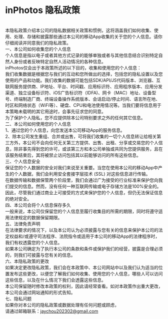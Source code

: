 
# inPhotos 隐私政策
<br>本隐私政策介绍本公司的隐私数据相关政策和惯例，这将涵盖我们如何收集、使用、处理、存储和披露那些通过本公司的移动App收集的关于您的个人信息。请你仔细阅读并同意我们的隐私政策。
<br>一、本公司如何收集您的个人信息
<br>个人信息是指以电子或者其他方式记录的能够单独或者与其他信息结合识别特定自然人身份或者反映特定自然人活动情况的各种信息。
<br>inPhotos仅会出于本政策所述的以下目的，收集和使用您的个人信息：<br>我们收集数据是根据您与我们的互动和您所做出的选择，包括您的隐私设置以及您使用的产品和功能。我们收集的数据可能包括SDK/API/JS代码版本、浏览器、互联网服务提供商、IP地址、平台、时间戳、应用标识符、应用程序版本、应用分发渠道、独立设备标识符、iOS广告标识符（IDFA)、网卡（MAC）地址、设备型号、终端制造厂商、终端设备操作系统版本、会话启动/停止时间、语言所在地、时区和网络状态（WiFi等）、硬盘、CPU和电池使用情况等。当我们要将信息用于本策略未载明的其它用途时，会事先征求您的同意。
<br>为了保护个人隐私，您不应提供除本公司特别要求之外的任何其它信息。<br>二、本公司如何使用您的个人信息
<br>1、通过您的个人信息，向您发送本公司移动App的服务信息。
<br>2、除本公司发生重组、合并或出售，可将我们收集的一切个人信息转让给相关第三方外，本公司不会向任何无关第三方提供、出售、出租、分享或交易您的个人信息，除非事先得到您的许可，或该第三方和本公司单独或共同为您提供服务，且在该服务结束后，其将被禁止访问包括其以前能够访问的所有这些信息。
<br>三、个人信息安全
<br>保证您的个人数据的安全对我们来说至关重要。当您在使用本公司的移动App中产生的个人数据，我们会利用安全套接字层技术 (SSL) 对这些信息进行传输。
<br>在数据传输和数据保管两个阶段里，我们会通过广为接受的行业标准来保护您向我们提交的信息。然而，没有任何一种互联网传输或电子存储方法是100%安全的。因此，尽管我们通过商业上可接受的方式来保护您的个人信息，但仍无法保证信息的绝对安全。
<br>四、本公司会将个人信息保存多久
<br>一般来说，本公司仅保留您的个人信息至履行收集目的所需的期限，同时将遵守适用法律规定的数据保留期限。
<br>五、法律免责声明
<br>在法律要求的情况下，以及本公司认为必须披露与您有关的信息来保护本公司的法定权益和/或遵守司法程序、法院指令或适用于本公司的移动App的法律程序时，我们有权透露您的个人信息。
<br>如果本公司确定为了执行本公司的条款和条件或保护我们的经营，披露是合理必须的，则我们可披露与您有关的信息。
<br>六、本隐私政策的更改
<br>如果决定更改隐私政策，我们会在本政策中、本公司网站中以及我们认为适当的位置发布这些更改，以便您了解我们如何收集、使用您的个人信息，哪些人可以访问这些信息，以及在什么情况下我们会透露这些信息。
<br>本公司保留随时修改本政策的权利，因此请经常查看。如对本政策作出重大更改，本公司会通过网站通知的形式告知。
<br>七、隐私问题
<br>如果你对本公司的隐私政策或数据处理有任何问题或顾虑，
<br>请通过邮箱联系：jaychou202302@gmail.com